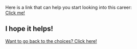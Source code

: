Here is a link that can help you start looking into this career:  
[Click me!](http://www.computerscienceonline.org/careers/)  

I hope it helps!
-------
[Want to go back to the choices? Click here!](../../introduction/first-question.md)